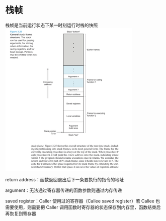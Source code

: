 # 栈帧

栈帧是当前运行状态下某一时刻运行时栈的快照
<img src="../imgs/trapframe.jpeg" width=80%>

return address：函数返回退出后下一条要执行的指令的地址

argument：无法通过寄存器传递的函数参数则通过内存传递

saved register：Caller 使用过的寄存器（Callee saved register）若 Callee 也需要使用，则需要把 Caller 调用函数时寄存器的状态保存到内存里，函数结束后再恢复到寄存器


